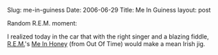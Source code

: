 Slug: me-in-guiness
Date: 2006-06-29
Title: Me In Guiness
layout: post

Random R.E.M. moment:

I realized today in the car that with the right singer and a blazing fiddle, [R.E.M.](http://www.remhq.com)&#39;s [Me In Honey](http://murmurs.com/song/me_in_honey) (from Out Of Time) would make a mean Irish jig.
